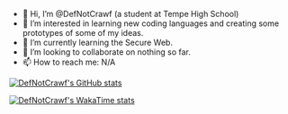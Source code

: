 - 👋 Hi, I’m @DefNotCrawf (a student at Tempe High School)
- 👀 I’m interested in learning new coding languages and creating some prototypes of some of my ideas.
- 🌱 I’m currently learning the Secure Web.
- 💞️ I’m looking to collaborate on nothing so far.
- 📫 How to reach me: N/A

[![DefNotCrawf's GitHub stats](https://github-readme-stats.vercel.app/api?username=DefNotCrawf&rank_icon=percentile&theme=github_dark&count_private=true)](https://github.com/anuraghazra/github-readme-stats)

<!-- [![Top Langs](https://github-readme-stats.vercel.app/api/top-langs/?username=DefNotCrawf&theme=github_dark&count_private=true)](https://github.com/anuraghazra/github-readme-stats) -->

[![DefNotCrawf's WakaTime stats](https://github-readme-stats.vercel.app/api/wakatime?username=DefNotCrawf&show_icons=true&theme=github_dark&count_private=true)](https://github.com/anuraghazra/github-readme-stats)

<!-- <sub>_Don't mind all the C++_</sub> -->
<!---
DefNotCrawf/DefNotCrawf is a ✨ special ✨ repository because its `README.md` (this file) appears on your GitHub profile.
You can click the Preview link to take a look at your changes.
--->

